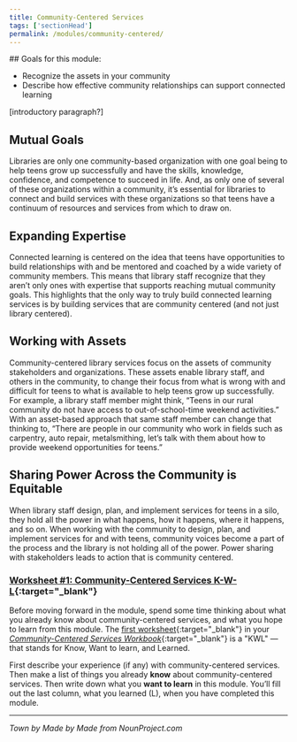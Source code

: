 ```yaml
---
title: Community-Centered Services
tags: ['sectionHead']
permalink: /modules/community-centered/
---
```


<div class="callout objectives" markdown="1">
## Goals for this module:

* Recognize the assets in your community
* Describe how effective community relationships can support connected learning

</div>

[introductory paragraph?]

## Mutual Goals

Libraries are only one community-based organization with one goal being to help teens grow up successfully and have the skills, knowledge, confidence, and competence to succeed in life. And, as only one of several of these organizations within a community, it’s essential for libraries to connect and build services with these organizations so that teens have a continuum of resources and services from which to draw on.  

## Expanding Expertise

Connected learning is centered on the idea that teens have opportunities to build relationships with and be mentored and coached by a wide variety of community members.  This means that library staff recognize that they aren’t only ones with expertise that supports reaching mutual community goals.  This highlights that the only way to truly build connected learning services is by building services that are community centered (and not just library centered).  

## Working with Assets

Community-centered library services focus on the assets of community stakeholders and organizations. These assets enable library staff, and others in the community, to change their focus from what is wrong with and difficult for teens to what is available to help teens grow up successfully. For example, a library staff member might think, “Teens in our rural community do not have access to out-of-school-time weekend activities.” With an asset-based approach that same staff member can change that thinking to, “There are people in our community who work in fields such as carpentry, auto repair, metalsmithing, let’s talk with them about how to provide weekend opportunities for teens.”

## Sharing Power Across the Community is Equitable

When library staff design, plan, and implement services for teens in a silo, they hold all the power in what happens, how it happens, where it happens, and so on.  When working with the community to design, plan, and implement services for and with teens, community voices become a part of the process and the library is not holding all of the power. Power sharing with stakeholders leads to action that is community centered.

<div class="callout activity" markdown="1">
    
### [Worksheet #1: Community-Centered Services K-W-L](https://docs.google.com/document/d/13FyfJr_D6-I2R6_OQhcj0SevTEdMySuy8lh_tLoUl0w/edit){:target="_blank"}

Before moving forward in the module, spend some time thinking about what you already know about community-centered services, and what you hope to learn from this module. The [first worksheet](https://docs.google.com/document/d/13FyfJr_D6-I2R6_OQhcj0SevTEdMySuy8lh_tLoUl0w/edit#heading=h.5pf3n53wqrjk){:target="_blank"} in your [_Community-Centered Services Workbook_](https://docs.google.com/document/d/13FyfJr_D6-I2R6_OQhcj0SevTEdMySuy8lh_tLoUl0w/edit){:target="_blank"} is a "KWL" — that stands for Know, Want to learn, and Learned.

First describe your experience (if any) with community-centered services. Then make a list of things you already **know** about community-centered services. Then write down what you **want to learn** in this module. You’ll fill out the last column, what you learned (L), when you have completed this module.
</div>


---
_Town by Made by Made from NounProject.com_

